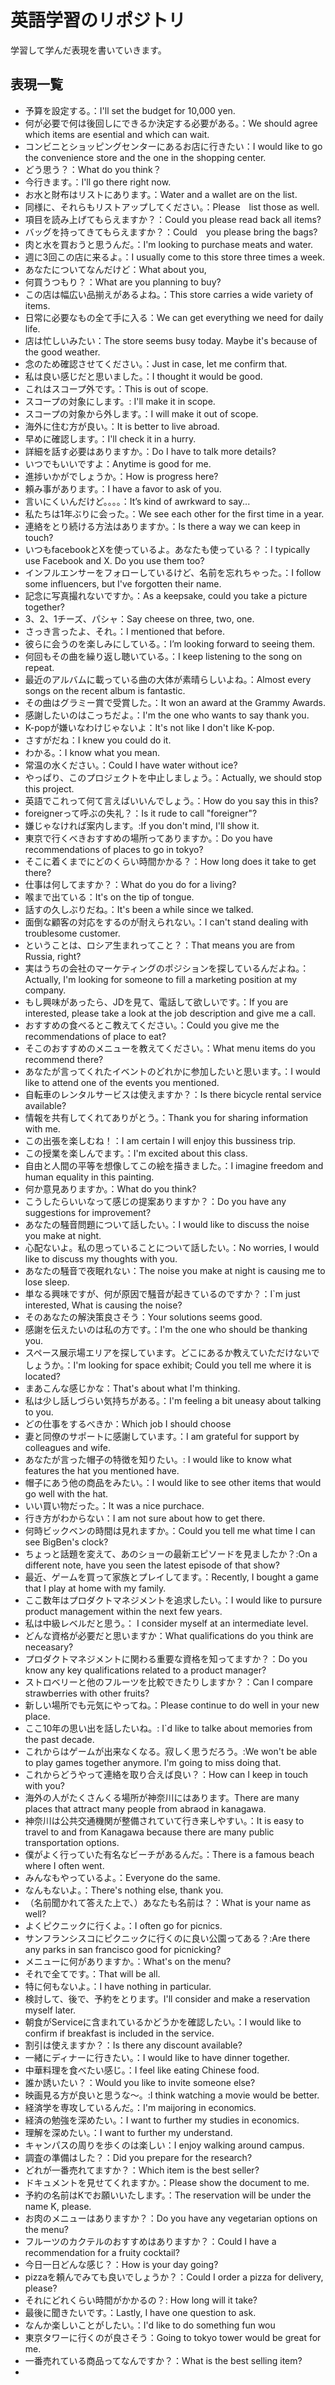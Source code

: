 # 英語学習のリポジトリ
学習して学んだ表現を書いていきます。

## 表現一覧

- 予算を設定する。：I'll set the budget for 10,000 yen.
- 何が必要で何は後回しにできるか決定する必要がある。：We should agree which items are esential and which can wait.
- コンビニとショッピングセンターにあるお店に行きたい：I would like to go the convenience store and the one in the shopping center.
- どう思う？：What do you think？
- 今行きます。：I'll go there right now.
- お水と財布はリストにあります。：Water and a wallet are on the list.
- 同様に、それらもリストアップしてください。：Please　list those as well.
- 項目を読み上げてもらえますか？：Could you please read back all items?
- バッグを持ってきてもらえますか？：Could　you please bring the bags?
- 肉と水を買おうと思うんだ。：I'm looking to purchase meats and water.
- 週に3回この店に来るよ。：I usually come to this store three times a week.
- あなたについてなんだけど：What about you,
- 何買うつもり？：What are you planning to buy?
- この店は幅広い品揃えがあるよね。：This store carries a wide variety of items.
- 日常に必要なもの全て手に入る：We can get everything we need for daily life.
- 店は忙しいみたい：The store seems busy today. Maybe it's because of the good weather.
- 念のため確認させてください。：Just in case, let me confirm that.
- 私は良い感じだと思いました。：I thought it would be good.
- これはスコープ外です。：This is out of scope.
- スコープの対象にします。: I'll make it in scope.
- スコープの対象から外します。：I will make it out of scope.
- 海外に住む方が良い。：It is better to live abroad.
- 早めに確認します。：I'll check it in a hurry.
- 詳細を話す必要はありますか。：Do I have to talk more details?
- いつでもいいですよ：Anytime is good for me.
- 進捗いかがでしょうか。：How is progress here?
- 頼み事があります。：I have a favor to ask of you.
- 言いにくいんだけど。。。。：It’s kind of awrkward to say...
- 私たちは1年ぶりに会った。：We see each other for the first time in a year.
- 連絡をとり続ける方法はありますか。：Is there a way we can keep in touch?
- いつもfacebookとXを使っているよ。あなたも使っている？：I typically use Facebook and X. Do you use them too?
- インフルエンサーをフォローしているけど、名前を忘れちゃった。：I follow some influencers, but I've forgotten their name.
- 記念に写真撮れないですか。：As a keepsake, could you take a picture together?
- 3、2、1チーズ、パシャ：Say cheese on three, two, one.
- さっき言ったよ、それ。：I mentioned that before.
- 彼らに会うのを楽しみにしている。：I’m looking forward to seeing them.
- 何回もその曲を繰り返し聴いている。：I keep listening to the song on repeat.
- 最近のアルバムに載っている曲の大体が素晴らしいよね。：Almost every songs on the recent album is fantastic.
- その曲はグラミー賞で受賞した。：It won an award at the Grammy Awards.
- 感謝したいのはこっちだよ。：I'm the one who wants to say thank you.
- K-popが嫌いなわけじゃないよ：It's not like I don't like K-pop.
- さすがだね：I knew you could do it.
- わかる。：I know what you mean.
- 常温の水ください。：Could I have water without ice?
- やっぱり、このプロジェクトを中止しましょう。：Actually, we should stop this project.
- 英語でこれって何て言えばいいんでしょう。：How do you say this in this?
- foreignerって呼ぶの失礼？：Is it rude to call "foreigner"?
- 嫌じゃなければ案内します。:If you don't mind, I'll show it.
- 東京で行くべきおすすめの場所ってありますか。：Do you have recommendations of places to go in tokyo?
- そこに着くまでにどのくらい時間かかる？：How long does it take to get there?
- 仕事は何してますか？：What do you do for a living?
- 喉まで出ている：It's on the tip of tongue.
- 話すの久しぶりだね。：It's been a while since we talked.
- 面倒な顧客の対応をするのが耐えられない。：I can't stand dealing with troublesome customer.
- ということは、ロシア生まれってこと？：That means you are from Russia, right?
- 実はうちの会社のマーケティングのポジションを探しているんだよね。：Actually, I'm looking for someone to fill a marketing position at my company.
- もし興味があったら、JDを見て、電話して欲しいです。：If you are interested, please take a look at the job description and give me a call.
- おすすめの食べるとこ教えてください。：Could you give me the recommendations of place to eat?
- そこのおすすめのメニューを教えてください。：What menu items do you recommend there?
- あなたが言ってくれたイベントのどれかに参加したいと思います。：I would like to attend one of the events you mentioned.
- 自転車のレンタルサービスは使えますか？：Is there bicycle rental service available?
- 情報を共有してくれてありがとう。：Thank you for sharing information with me.
- この出張を楽しむね！：I am certain I will enjoy this bussiness trip.
- この授業を楽しんでます。：I'm excited about this class.
- 自由と人間の平等を想像してこの絵を描きました。：I imagine freedom and human equality in this painting.
- 何か意見ありますか。：What do you think?
- こうしたらいいなって感じの提案ありますか？：Do you have any suggestions for improvement?
- あなたの騒音問題について話したい。：I would like to discuss the noise you make at night.
- 心配ないよ。私の思っていることについて話したい。：No worries, I would like to discuss my thoughts with you.
- あなたの騒音で夜眠れない：The noise you make at night is causing me to lose sleep.
- 単なる興味ですが、何が原因で騒音が起きているのですか？：I`m just interested, What is causing the noise?
- そのあなたの解決策良さそう：Your solutions seems good.
- 感謝を伝えたいのは私の方です。：I'm the one who should be thanking you.
- スペース展示場エリアを探しています。どこにあるか教えていただけないでしょうか。：I'm looking for space exhibit; Could you tell me where it is located?
- まあこんな感じかな：That's about what I'm thinking.
- 私は少し話しづらい気持ちがある。：I'm feeling a bit uneasy about talking to you.
- どの仕事をするべきか：Which job I should choose
- 妻と同僚のサポートに感謝しています。：I am grateful for support by colleagues and wife.
- あなたが言った帽子の特徴を知りたい。: I would like to know what features the hat you mentioned have.
- 帽子にあう他の商品をみたい。：I would like to see other items that would go well with the hat.
- いい買い物だった。：It was a nice purchace.
- 行き方がわからない：I am not sure about how to get there.
- 何時ビックベンの時間は見れますか。：Could you tell me what time I can see BigBen's clock?
- ちょっと話題を変えて、あのショーの最新エピソードを見ましたか？:On a different note, have you seen the latest episode of that show?
- 最近、ゲームを買って家族とプレイしてます。：Recently, I bought a game that I play at home with my family.
- ここ数年はプロダクトマネジメントを追求したい。：I would like to pursure product management within the next few years.
- 私は中級レベルだと思う。： I consider myself at an intermediate level.
- どんな資格が必要だと思いますか：What qualifications do you think are neceasary?
- プロダクトマネジメントに関わる重要な資格を知ってますか？：Do you know any key qualifications related to a product manager?
- ストロベリーと他のフルーツを比較できたりしますか？：Can I compare strawberries with other fruits?
- 新しい場所でも元気にやってね。：Please continue to do well in your new place.
- ここ10年の思い出を話したいね。: I`d like to talke about memories from the past decade.
- これからはゲームが出来なくなる。寂しく思うだろう。:We won't be able to play games together anymore. I'm going to miss doing that.
- これからどうやって連絡を取り合えば良い？：How can I keep in touch with you?
- 海外の人がたくさんくる場所が神奈川にはあります。There are many places that attract many people from abraod in kanagawa.
- 神奈川は公共交通機関が整備されていて行き来しやすい。：It is easy to travel to and from Kanagawa because there are many public transportation options.
- 僕がよく行っていた有名なビーチがあるんだ。：There is a famous beach where I often went.
- みんなもやっているよ。：Everyone do the same.
- なんもないよ。：There's nothing else, thank you.
- （名前聞かれて答えた上で、）あなたも名前は？：What is your name as well?
- よくピクニックに行くよ。：I often go for picnics.
- サンフランシスコにピクニックに行くのに良い公園ってある？:Are there any parks in san francisco good for picnicking?
- メニューに何がありますか。：What's on the menu?
- それで全てです。：That will be all.
- 特に何もないよ。：I have nothing in particular.
- 検討して、後で、予約をとります。I'll consider and make a reservation myself later.
- 朝食がServiceに含まれているかどうかを確認したい。：I would like to confirm if breakfast is included in the service.
- 割引は使えますか？：Is there any discount available?
- 一緒にディナーに行きたい。：I would like to have dinner together.
- 中華料理を食べたい感じ。：I feel like eating Chinese food.
- 誰か誘いたい？：Would you like to invite someone else?
- 映画見る方が良いと思うな〜。:I think watching a movie would be better.
- 経済学を専攻しているんだ。：I'm maijoring in economics.
- 経済の勉強を深めたい。：I want to further my studies in economics.
- 理解を深めたい。：I want to further my understand.
- キャンパスの周りを歩くのは楽しい：I enjoy walking around campus.
- 調査の準備はした？：Did you prepare for the research?
- どれが一番売れてますか？：Which item is the best seller?
- ドキュメントを見せてくれますか。：Please show the document to me.
- 予約の名前はKでお願いいたします。：The reservation will be under the name K, please.
- お肉のメニューはありますか？：Do you have any vegetarian options on the menu?
- フルーツのカクテルのおすすめはありますか？：Could I have a recommendation for a fruity cocktail?
- 今日一日どんな感じ？：How is your day going?
- pizzaを頼んでみても良いでしょうか？：Could I order a pizza for delivery, please?
- それにどれくらい時間がかかるの？: How long will it take?
- 最後に聞きたいです。：Lastly, I have one question to ask.
- なんか楽しいことがしたい。：I'd like to do something fun wou
- 東京タワーに行くのが良さそう：Going to tokyo tower would be great for me.
- 一番売れている商品ってなんですか？：What is the best selling item?
- 













